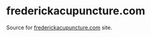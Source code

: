 # frederickacupuncture.com

Source for [frederickacupuncture.com](http://frederickacupuncture.com/) site.
